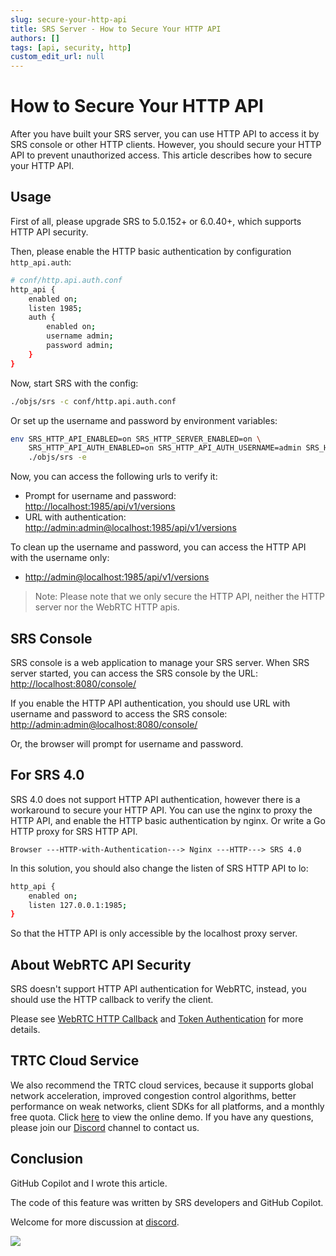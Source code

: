 ```yaml
---
slug: secure-your-http-api
title: SRS Server - How to Secure Your HTTP API
authors: []
tags: [api, security, http]
custom_edit_url: null
---
```


# How to Secure Your HTTP API

After you have built your SRS server, you can use HTTP API to access it by SRS console or other HTTP clients.
However, you should secure your HTTP API to prevent unauthorized access. 
This article describes how to secure your HTTP API.

<!--truncate-->

## Usage

First of all, please upgrade SRS to 5.0.152+ or 6.0.40+, which supports HTTP API security.

Then, please enable the HTTP basic authentication by configuration `http_api.auth`:

```bash
# conf/http.api.auth.conf
http_api {
    enabled on;
    listen 1985;
    auth {
        enabled on;
        username admin;
        password admin;
    }
}
```

Now, start SRS with the config:

```bash
./objs/srs -c conf/http.api.auth.conf
```

Or set up the username and password by environment variables:

```bash
env SRS_HTTP_API_ENABLED=on SRS_HTTP_SERVER_ENABLED=on \
    SRS_HTTP_API_AUTH_ENABLED=on SRS_HTTP_API_AUTH_USERNAME=admin SRS_HTTP_API_AUTH_PASSWORD=admin \
    ./objs/srs -e
```

Now, you can access the following urls to verify it:

* Prompt for username and password: [http://localhost:1985/api/v1/versions](http://localhost:1985/api/v1/versions)
* URL with authentication: [http://admin:admin@localhost:1985/api/v1/versions](http://admin:admin@localhost:1985/api/v1/versions)

To clean up the username and password, you can access the HTTP API with the username only:

* [http://admin@localhost:1985/api/v1/versions](http://admin@localhost:1985/api/v1/versions)

> Note: Please note that we only secure the HTTP API, neither the HTTP server nor the WebRTC HTTP apis.

## SRS Console

SRS console is a web application to manage your SRS server.
When SRS server started, you can access the SRS console by the URL: 
[http://localhost:8080/console/](http://localhost:8080/console/)

If you enable the HTTP API authentication, you should use URL with username and password to access the SRS console:
[http://admin:admin@localhost:8080/console/](http://admin:admin@localhost:8080/console/)

Or, the browser will prompt for username and password.

## For SRS 4.0

SRS 4.0 does not support HTTP API authentication, however there is a workaround to secure your HTTP API.
You can use the nginx to proxy the HTTP API, and enable the HTTP basic authentication by nginx.
Or write a Go HTTP proxy for SRS HTTP API.

```text
Browser ---HTTP-with-Authentication---> Nginx ---HTTP---> SRS 4.0
```

In this solution, you should also change the listen of SRS HTTP API to lo:

```bash
http_api {
    enabled on;
    listen 127.0.0.1:1985;
}
```

So that the HTTP API is only accessible by the localhost proxy server.

## About WebRTC API Security

SRS doesn't support HTTP API authentication for WebRTC,
instead, you should use the HTTP callback to verify the client.

Please see [WebRTC HTTP Callback](/docs/v5/doc/http-callback) and [Token Authentication](/docs/v5/doc/drm#token-authentication) for more details.

## TRTC Cloud Service

We also recommend the TRTC cloud services, because it supports global network acceleration, improved congestion control
algorithms, better performance on weak networks, client SDKs for all platforms, and a monthly free quota. Click
[here](https://trtc.io/demo?utm_source=community&utm_medium=ossrs&utm_campaign=OBS-WHIP-TRTC&_channel_track_key=lfJKyOlF)
to view the online demo. If you have any questions, please join our [Discord](https://discord.gg/DCCH6HyhuT) channel
to contact us.

## Conclusion

GitHub Copilot and I wrote this article.

The code of this feature was written by SRS developers and GitHub Copilot.

Welcome for more discussion at [discord](https://discord.gg/bQUPDRqy79).

![](https://ossrs.net/gif/v1/sls.gif?site=ossrs.io&path=/lts/blog-en/23-04-02-Secure-Your-HTTP-API)
